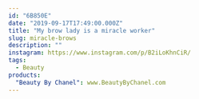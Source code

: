 ```yaml
---
id: "6B850E"
date: "2019-09-17T17:49:00.000Z"
title: "My brow lady is a miracle worker"
slug: miracle-brows
description: ""
instagram: https://www.instagram.com/p/B2iLoKhnCiR/
tags:
  - Beauty
products:
  "Beauty By Chanel": www.BeautyByChanel.com
---
```

